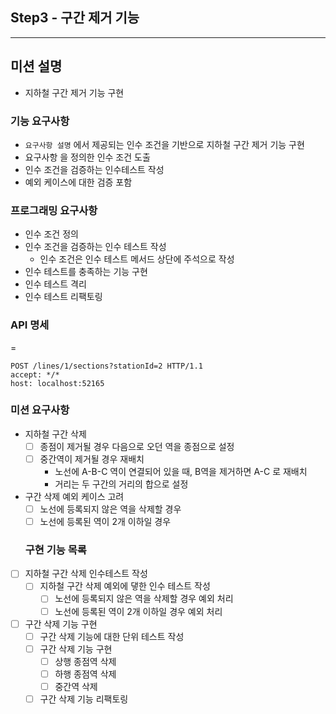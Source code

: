 ## Step3 - 구간 제거 기능
---

## 미션 설명

- 지하철 구간 제거 기능 구현

### 기능 요구사항

- `요구사항 설명` 에서 제공되는 인수 조건을 기반으로 지하철 구간 제거 기능 구현
- 요구사항 을 정의한 인수 조건 도출
- 인수 조건을 검증하는 인수테스트 작성
- 예외 케이스에 대한 검증 포함

### 프로그래밍 요구사항

- 인수 조건 정의
- 인수 조건을 검증하는 인수 테스트 작성
  - 인수 조건은 인수 테스트 메서드 상단에 주석으로 작성
- 인수 테스트를 충족하는 기능 구현
- 인수 테스트 격리
- 인수 테스트 리팩토링

### API 명세
 =
```http request
POST /lines/1/sections?stationId=2 HTTP/1.1
accept: */*
host: localhost:52165
```

### 미션 요구사항
- 지하철 구간 삭제
  - [ ] 종점이 제거될 경우 다음으로 오던 역을 종점으로 설정
  - [ ] 중간역이 제거될 경우 재배치
    - 노선에 A-B-C 역이 연결되어 있을 때, B역을 제거하면 A-C 로 재배치
    - 거리는 두 구간의 거리의 합으로 설정
- 구간 삭제 예외 케이스 고려
  - [ ] 노선에 등록되지 않은 역을 삭제할 경우
  - [ ] 노선에 등록된 역이 2개 이하일 경우

  ### 구현 기능 목록
- [ ] 지하철 구간 삭제 인수테스트 작성
  - [ ] 지하철 구간 삭제 예외에 댛한 인수 테스트 작성
    - [ ] 노선에 등록되지 않은 역을 삭제할 경우 예외 처리
    - [ ] 노선에 등록된 역이 2개 이하일 경우 예외 처리
- [ ] 구간 삭제 기능 구현
  - [ ] 구간 삭제 기능에 대한 단위 테스트 작성
  - [ ] 구간 삭제 기능 구현
    - [ ] 상행 종점역 삭제
    - [ ] 하행 종점역 삭제
    - [ ] 중간역 삭제
  - [ ] 구간 삭제 기능 리팩토링